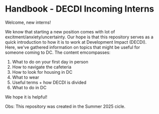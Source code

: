 # Handbook - DECDI Incoming Interns
Welcome, new interns! 

We know that starting a new position comes with lot of excitment/anxiety/uncertainty. Our hope is that this repository serves as a quick introduction to how it is to work at Development Impact (DECDI). Here, we've gathered information on topics that might be useful for someone coming to DC. The content emcompasses:

1. What to do on your first day in person
2. How to navigate the cafeteria
3. How to look for housing in DC
4. What to wear
5. Useful terms + how DECDI is divided
6. What to do in DC

We hope it is helpful! 

Obs: This repository was created in the Summer 2025 cicle. 
